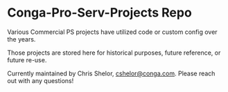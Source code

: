 # Conga-Pro-Serv-Projects Repo
Various Commercial PS projects have utilized code or custom config over the years.

Those projects are stored here for historical purposes, future reference, or future re-use.

Currently maintained by Chris Shelor, cshelor@conga.com. Please reach out with any questions!
